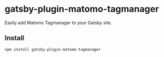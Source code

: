 # gatsby-plugin-matomo-tagmanager

Easily add Matomo Tagmanager to your Gatsby site.

## Install

`npm install gatsby-plugin-matomo-tagmanager`
